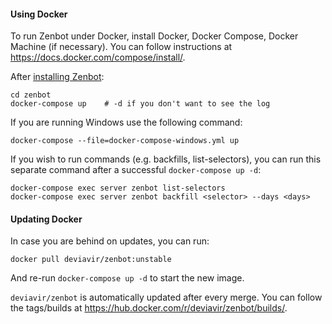 #### Using Docker

To run Zenbot under Docker, install Docker, Docker Compose, Docker Machine (if necessary).
You can follow instructions at https://docs.docker.com/compose/install/.

After [installing Zenbot](install.md):
```
cd zenbot
docker-compose up    # -d if you don't want to see the log
```

If you are running Windows use the following command:
```
docker-compose --file=docker-compose-windows.yml up
```

If you wish to run commands (e.g. backfills, list-selectors), you can run this separate command after a successful `docker-compose up -d`:
```
docker-compose exec server zenbot list-selectors
docker-compose exec server zenbot backfill <selector> --days <days>
```

#### Updating Docker

In case you are behind on updates, you can run:
```
docker pull deviavir/zenbot:unstable
```

And re-run `docker-compose up -d` to start the new image.

`deviavir/zenbot` is automatically updated after every merge.
You can follow the tags/builds at https://hub.docker.com/r/deviavir/zenbot/builds/.

